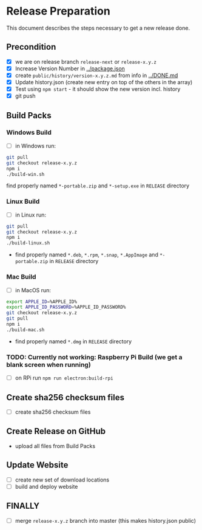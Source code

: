 # Release Preparation

This document describes the steps necessary to get a new release done.

## Precondition

- [x] we are on release branch `release-next` or `release-x.y.z`
- [x] Increase Version Number in [../package.json](../package.json)
- [x] create `public/history/version-x.y.z.md` from info in [../DONE.md](../DONE.md) 
- [x] Update history.json (create new entry on top of the others in the array)
- [x] Test using `npm start` - it should show the new version incl. history
- [x] git push

## Build Packs

### Windows Build

- [ ] in Windows run:

```bash
git pull
git checkout release-x.y.z
npm i
./build-win.sh
```

find properly named `*-portable.zip` and `*-setup.exe` in `RELEASE` directory

### Linux Build

- [ ] in Linux run:

```bash
git pull
git checkout release-x.y.z
npm i
./build-linux.sh
```

- find properly named `*.deb`, `*.rpm`, `*.snap`, `*.AppImage` and `*-portable.zip` in `RELEASE` directory

### Mac Build

- [ ] in MacOS run:

```bash
export APPLE_ID=%APPLE_ID%
export APPLE_ID_PASSWORD=%APPLE_ID_PASSWORD%
git checkout release-x.y.z
git pull
npm i
./build-mac.sh
```

- find properly named `*.dmg` in `RELEASE` directory

### TODO: Currently not working: Raspberry Pi Build (we get a blank screen when running)

- [ ] on RPi run `npm run electron:build-rpi`

## Create sha256 checksum files

- [ ] create sha256 checksum files

## Create Release on GitHub

- upload all files from Build Packs

## Update Website

- [ ] create new set of download locations
- [ ] build and deploy website

## FINALLY

- [ ] merge `release-x.y.z` branch into master (this makes history.json public)
